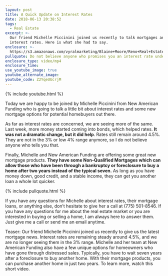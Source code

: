 ```yaml
---
layout: post
title: A Quick Update on Interest Rates
date: 2018-06-13 20:38:52
tags:
  - Real Estate
excerpt: >-
  Our friend Michelle Piccinini joined us recently to talk mortgages and
  interest rates. Here is what she had to say.
enclosure: >-
  https://s3.amazonaws.com/vyralmarketing/Blaine+Moore/Reno+Real+Estate-+A+Quick+Update+on+Interest+Rates.mp4
pullquote: Do not believe anyone who promises you an interest rate under 4.5%.
enclosure_type: video/mp4
enclosure_time:
use_youtube_image: true
youtube_alternate_image:
youtube_code: Z2YqeUUcrjM
---
```


{% include youtube.html %}

Today we are happy to be joined by Michelle Piccinini from New American Funding who is going to talk a little bit about interest rates and some new mortgage options for potential homebuyers out there.

As far as interest rates are concerned, we are seeing more of the same. Last week, more money started coming into bonds, which helped rates. **It was not a dramatic change, but it did help**. Rates still remain around 4.5%. They are not in the 3% or low 4% range anymore, so I do not believe anyone who tells you that.

Finally, Michelle and New American Funding are offering some great new mortgage products. **They have some Non-Qualified Mortgages which can allow those who have been through a bankruptcy or foreclosure to buy a home after two years instead of the typical seven.** As long as you have money down, good credit, and a stable income, they can get you another loan a whole lot quicker.

{% include pullquote.html %}

If you have any questions for Michelle about interest rates, their mortgage loans, or anything else, don’t hesitate to give her a call at (775) 501-8546. If you have any questions for me about the real estate market or you are interested in buying or selling a home, I am always here to answer them. Just give me a call or send me an email anytime.

Teaser: Our friend Michelle Piccinini joined us recently to give us the latest mortgage news. Interest rates are remaining steady around 4.5%, and we are no longer seeing them in the 3% range. Michelle and her team at New American Funding also have a few unique options for homeowners who have gone through distressed sales. Typically, you have to wait seven years after a foreclosure to buy another home. With their mortgage products, you can purchase another home in just two years. To learn more, watch this short video.
